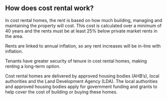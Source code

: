 ##  How does cost rental work?

In cost rental homes, the rent is based on how much building, managing and
maintaining the property will cost. This cost is calculated over a minimum of
40 years and the rents must be at least 25% below private market rents in the
area.

Rents are linked to annual inflation, so any rent increases will be in-line
with inflation.

Tenants have greater security of tenure in cost rental homes, making renting a
long-term option.

Cost rental homes are delivered by approved housing bodies (AHB’s), local
authorities and the Land Development Agency (LDA). The local authorities and
approved housing bodies apply for government funding and grants to help cover
the cost of building or buying these homes.
